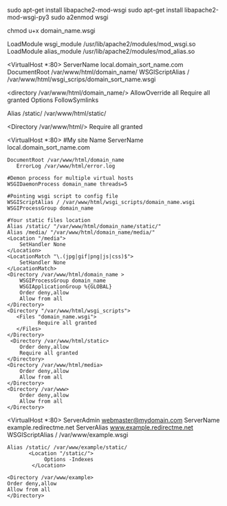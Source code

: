 sudo apt-get install libapache2-mod-wsgi
sudo apt-get install libapache2-mod-wsgi-py3
sudo a2enmod wsgi

chmod u+x domain_name.wsgi


LoadModule wsgi_module     /usr/lib/apache2/modules/mod_wsgi.so
LoadModule alias_module    /usr/lib/apache2/modules/mod_alias.so

<VirtualHost *:80>
 ServerName local.domain_sort_name.com
 DocumentRoot /var/www/html/domain_name/
 WSGIScriptAlias / /var/www/html/wsgi_scrips/domain_sort_name.wsgi

 <directory /var/www/html/domain_name/>
   AllowOverride all
   Require all granted
   Options FollowSymlinks
 </directory>

 Alias /static/ /var/www/html/static/

 <Directory /var/www/html/>
  Require all granted
 </Directory>
</VirtualHost>

<VirtualHost *:80>
    #My site Name
    ServerName local.domain_sort_name.com

    DocumentRoot /var/www/html/domain_name
	   ErrorLog /var/www/html/error.log

    #Demon process for multiple virtual hosts
    WSGIDaemonProcess domain_name threads=5

    #Pointing wsgi script to config file
    WSGIScriptAlias / /var/www/html/wsgi_scripts/domain_name.wsgi
    WSGIProcessGroup domain_name

    #Your static files location
    Alias /static/ "/var/www/html/domain_name/static/"
    Alias /media/ "/var/www/html/domain_name/media/"
    <Location "/media">
        SetHandler None
    </Location>
    <LocationMatch "\.(jpg|gif|png|js|css)$">
        SetHandler None
    </LocationMatch>
    <Directory /var/www/html/domain_name >
        WSGIProcessGroup domain_name
        WSGIApplicationGroup %{GLOBAL}
        Order deny,allow
        Allow from all
    </Directory>
    <Directory "/var/www/html/wsgi_scripts">
       <Files "domain_name.wsgi">
              Require all granted
       </Files>
	</Directory>
	 <Directory /var/www/html/static> 
	 	Order deny,allow
  		Require all granted 
 	</Directory> 
 	<Directory /var/www/html/media>
	    Order deny,allow
	    Allow from all
	</Directory>
 	<Directory /var/www>
	    Order deny,allow
	    Allow from all
	</Directory>
</VirtualHost>


<VirtualHost *:80>
	ServerAdmin webmaster@mydomain.com
	ServerName example.redirectme.net
	ServerAlias www.example.redirectme.net
	WSGIScriptAlias / /var/www/example.wsgi
	 
	Alias /static/ /var/www/example/static/
	       <Location "/static/">
	            Options -Indexes
	        </Location>
	 
	<Directory /var/www/example>
	Order deny,allow    
	Allow from all
	</Directory>
</VirtualHost>


